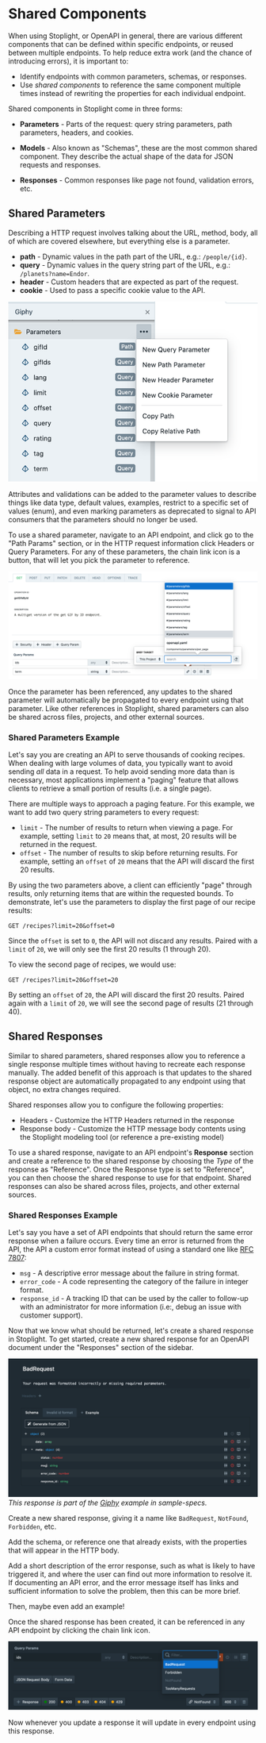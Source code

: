 
# Shared Components

When using Stoplight, or OpenAPI in general, there are various different
components that can be defined within specific endpoints, or reused between
multiple endpoints. To help reduce extra work (and the chance of introducing
errors), it is important to:

* Identify endpoints with common parameters, schemas, or responses.
* Use _shared components_ to reference the same component multiple times instead
  of rewriting the properties for each individual endpoint.

Shared components in Stoplight come in three forms:

* **Parameters** - Parts of the request: query string parameters, path parameters, headers, and cookies. 

* **Models** - Also known as "Schemas", these are the most common shared component. They describe the actual shape of the data for JSON requests and responses.

* **Responses** - Common responses like page not found, validation errors, etc. 

## Shared Parameters

Describing a HTTP request involves talking about the URL, method, body, all of which are covered elsewhere, but everything else is a parameter. 

  * **path** - Dynamic values in the path part of the URL, e.g.: `/people/{id}`.
  * **query** - Dynamic values in the query string part of the URL, e.g.: `/planets?name=Endor`.
  * **header** - Custom headers that are expected as part of the request.
  * **cookie** - Used to pass a specific cookie value to the API.

![After adding a query string parameter, click the "link" button.](../../assets/images/shared-parameters-create.png)

Attributes and validations can be added to the parameter values to describe things like data type, default values, examples, restrict to a specific set of values (enum), and even marking parameters as deprecated to signal to API consumers that the parameters should no longer be used.

To use a shared parameter, navigate to an API endpoint, and click go to the "Path Params" section, or in the HTTP request information click Headers or Query Parameters. For any of these parameters, the chain link icon is a button, that will let you pick the parameter to reference. 

![After adding a query string parameter, click the "link" button.](../../assets/images/shared-parameters.png)

Once the parameter has been referenced, any updates to the
shared parameter will automatically be propagated to every endpoint using that
parameter. Like other references in Stoplight, shared parameters can also be shared across
files, projects, and other external sources.

### Shared Parameters Example

Let's say you are creating an API to serve thousands of cooking recipes. When dealing with large volumes of
data, you typically want to avoid sending _all_ data in a request. To help avoid
sending more data than is necessary, most applications implement a "paging"
feature that allows clients to retrieve a small portion of results (i.e. a single
page).

There are multiple ways to approach a paging feature. For this example, we
want to add two query string parameters to every request:

* `limit` - The number of results to return when viewing a page. For example,
  setting `limit` to `20` means that, at most, 20 results will be returned in the
  request.
* `offset` - The number of results to skip before returning results. For
  example, setting an `offset` of `20` means that the API will discard the first
  20 results.

By using the two parameters above, a client can efficiently "page" through
results, only returning items that are within the requested bounds. To demonstrate, let's use the parameters to display the first page of our recipe
results:

```
GET /recipes?limit=20&offset=0
```

Since the `offset` is set to `0`, the API will not discard any results. Paired
with a `limit` of `20`, we will only see the first 20 results (1 through 20). 

To view the second page of recipes, we would use:

```
GET /recipes?limit=20&offset=20
```

By setting an `offset` of `20`, the API will discard the first 20 results. Paired
again with a `limit` of `20`, we will see the second page of results (21 through
40).


## Shared Responses

Similar to shared parameters, shared responses allow you to reference a single response
multiple times without having to recreate each response manually. The added
benefit of this approach is that updates to the shared response object are
automatically propagated to any endpoint using that object, no extra changes
required.

Shared responses allow you to configure the following properties:

* Headers - Customize the HTTP Headers returned in the response
* Response body - Customize the HTTP message body contents using the Stoplight
  modeling tool (or reference a pre-existing model)

To use a shared response, navigate to an API endpoint's **Response** section and
create a reference to the shared response by choosing the _Type_ of the response
as "Reference". Once the Response type is set to "Reference", you can then
choose the shared response to use for that endpoint. Shared responses can also
be shared across files, projects, and other external sources.

### Shared Responses Example

Let's say you have a set of API endpoints that should return the same error
response when a failure occurs. Every time an error is returned from the API,
the API a custom error format instead of using a standard one like [RFC 7807](https://tools.ietf.org/html/rfc7807):

* `msg` - A descriptive error message about the failure in string format.
* `error_code` - A code representing the category of the failure in integer format.
* `response_id` - A tracking ID that can be used by the caller to follow-up with
  an administrator for more information (i.e:, debug an issue with customer
  support).

Now that we know what should be returned, let's create a shared response in
Stoplight. To get started, create a new shared response for an OpenAPI document
under the "Responses" section of the sidebar.

![A shared response called BadRequest with properties msg, error_code, and response_id.](../../assets/images/shared-response-properties.png)
_This response is part of the <a href="https://meta.stoplight.io/docs/sample-specs/reference/giphy/giphy.yaml">Giphy</a> example in sample-specs._

Create a new shared response, giving it a name like `BadRequest`, `NotFound`, `Forbidden`, etc.

Add the schema, or reference one that already exists, with the properties that will appear in the HTTP body.

Add a short description of the error response, such as what is likely to have triggered it, and where the user can find out more information to resolve it. If documenting an API error, and the error message itself has links and sufficient information to solve the problem, then this can be more brief.

Then, maybe even add an example!

Once the shared response has been created, it can be referenced in any API endpoint by clicking the chain link icon. 

![](../../assets/images/shared-response-select.png)

Now whenever you update a response it will update in every endpoint using this response.
